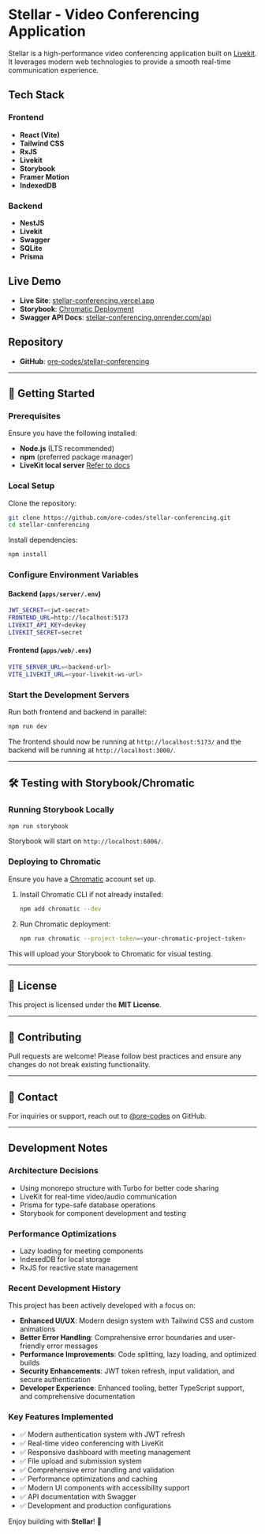 # Stellar - Video Conferencing Application

Stellar is a high-performance video conferencing application built on [Livekit](https://livekit.io/). It leverages modern web technologies to provide a smooth real-time communication experience.

## Tech Stack

### Frontend
- **React (Vite)**
- **Tailwind CSS**
- **RxJS**
- **Livekit**
- **Storybook**
- **Framer Motion**
- **IndexedDB**

### Backend
- **NestJS**
- **Livekit**
- **Swagger**
- **SQLite**
- **Prisma**

## Live Demo
- **Live Site**: [stellar-conferencing.vercel.app](https://stellar-conferencing.vercel.app/)
- **Storybook**: [Chromatic Deployment](https://67b58226c871a884bc89a90b-oyibqdsbtl.chromatic.com)
- **Swagger API Docs**: [stellar-conferencing.onrender.com/api](https://stellar-conferencing.onrender.com/api)

## Repository
- **GitHub**: [ore-codes/stellar-conferencing](https://github.com/ore-codes/stellar-conferencing)

---

## 🚀 Getting Started

### Prerequisites
Ensure you have the following installed:
- **Node.js** (LTS recommended)
- **npm** (preferred package manager)
- **LiveKit local server** [Refer to docs](https://docs.livekit.io/home/self-hosting/local/)

### Local Setup

Clone the repository:
```sh
git clone https://github.com/ore-codes/stellar-conferencing.git
cd stellar-conferencing
```

Install dependencies:
```sh
npm install
```

### Configure Environment Variables

#### Backend (`apps/server/.env`)
```sh
JWT_SECRET=<jwt-secret>
FRONTEND_URL=http://localhost:5173
LIVEKIT_API_KEY=devkey
LIVEKIT_SECRET=secret
```

#### Frontend (`apps/web/.env`)
```sh
VITE_SERVER_URL=<backend-url>
VITE_LIVEKIT_URL=<your-livekit-ws-url>
```

### Start the Development Servers
Run both frontend and backend in parallel:
```sh
npm run dev
```

The frontend should now be running at `http://localhost:5173/` and the backend will be running at `http://localhost:3000/`.

---

## 🛠 Testing with Storybook/Chromatic

### Running Storybook Locally
```sh
npm run storybook
```
Storybook will start on `http://localhost:6006/`.

### Deploying to Chromatic
Ensure you have a [Chromatic](https://www.chromatic.com/) account set up.

1. Install Chromatic CLI if not already installed:
   ```sh
   npm add chromatic --dev
   ```
2. Run Chromatic deployment:
   ```sh
   npm run chromatic --project-token=<your-chromatic-project-token>
   ```

This will upload your Storybook to Chromatic for visual testing.

---

## 📜 License
This project is licensed under the **MIT License**.

---

## 🤝 Contributing
Pull requests are welcome! Please follow best practices and ensure any changes do not break existing functionality.

---

## 📧 Contact
For inquiries or support, reach out to [@ore-codes](https://github.com/ore-codes) on GitHub.

---

## Development Notes

### Architecture Decisions
- Using monorepo structure with Turbo for better code sharing
- LiveKit for real-time video/audio communication
- Prisma for type-safe database operations
- Storybook for component development and testing

### Performance Optimizations
- Lazy loading for meeting components
- IndexedDB for local storage
- RxJS for reactive state management

### Recent Development History
This project has been actively developed with a focus on:
- **Enhanced UI/UX**: Modern design system with Tailwind CSS and custom animations
- **Better Error Handling**: Comprehensive error boundaries and user-friendly error messages
- **Performance Improvements**: Code splitting, lazy loading, and optimized builds
- **Security Enhancements**: JWT token refresh, input validation, and secure authentication
- **Developer Experience**: Enhanced tooling, better TypeScript support, and comprehensive documentation

### Key Features Implemented
- ✅ Modern authentication system with JWT refresh
- ✅ Real-time video conferencing with LiveKit
- ✅ Responsive dashboard with meeting management
- ✅ File upload and submission system
- ✅ Comprehensive error handling and validation
- ✅ Performance optimizations and caching
- ✅ Modern UI components with accessibility support
- ✅ API documentation with Swagger
- ✅ Development and production configurations

Enjoy building with **Stellar**! 🚀


